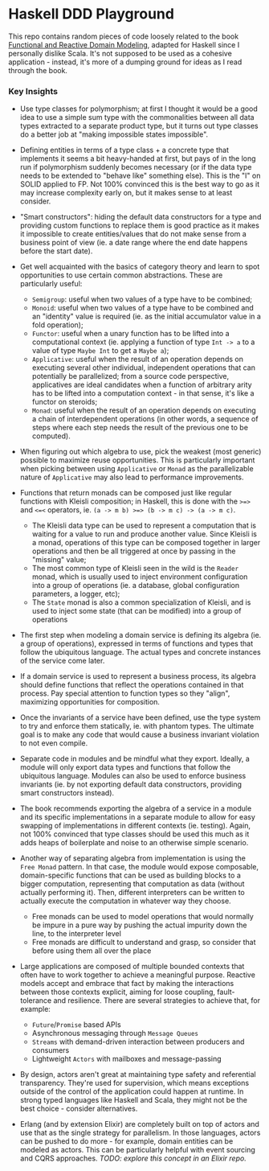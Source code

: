 # Haskell DDD Playground

This repo contains random pieces of code loosely related to the book [Functional and Reactive Domain Modeling](https://www.manning.com/books/functional-and-reactive-domain-modeling), adapted for Haskell since I personally dislike Scala. It's not supposed to be used as a cohesive application - instead, it's more of a dumping ground for ideas as I read through the book.

### Key Insights

- Use type classes for polymorphism; at first I thought it would be a good idea to use a simple sum type with the commonalities between all data types extracted to a separate product type, but it turns out type classes do a better job at "making impossible states impossible".

- Defining entities in terms of a type class + a concrete type that implements it seems a bit heavy-handed at first, but pays of in the long run if polymorphism suddenly becomes necessary (or if the data type needs to be extended to "behave like" something else). This is the "I" on SOLID applied to FP. Not 100% convinced this is the best way to go as it may increase complexity early on, but it makes sense to at least consider.

- "Smart constructors": hiding the default data constructors for a type and providing custom functions to replace them is good practice as it makes it impossible to create entities/values that do not make sense from a business point of view (ie. a date range where the end date happens before the start date).

- Get well acquainted with the basics of category theory and learn to spot opportunities to use certain common abstractions. These are particularly useful:
  - `Semigroup`: useful when two values of a type have to be combined;
  - `Monoid`: useful when two values of a type have to be combined and an "identity" value is required (ie. as the initial accumulator value in a fold operation);
  - `Functor`: useful when a unary function has to be lifted into a computational context (ie. applying a function of type `Int -> a` to a value of type `Maybe Int` to get a `Maybe a`);
  - `Applicative`: useful when the result of an operation depends on executing several other individual, independent operations that can potentially be parallelized; from a source code perspective, applicatives are ideal candidates when a function of arbitrary arity has to be lifted into a computation context - in that sense, it's like a functor on steroids;
  - `Monad`: useful when the result of an operation depends on executing a chain of interdependent operations (in other words, a sequence of steps where each step needs the result of the previous one to be computed).

- When figuring out which algebra to use, pick the weakest (most generic) possible to maximize reuse opportunities. This is particularly important when picking between using `Applicative` or `Monad` as the parallelizable nature of `Applicative` may also lead to performance improvements.

- Functions that return monads can be composed just like regular functions with Kleisli composition; in Haskell, this is done with the `>=>` and `<=<` operators, ie. `(a -> m b) >=> (b -> m c) -> (a -> m c)`.
  - The Kleisli data type can be used to represent a computation that is waiting for a value to run and produce another value. Since Kleisli is a monad, operations of this type can be composed together in larger operations and then be all triggered at once by passing in the "missing" value;
  - The most common type of Kleisli seen in the wild is the `Reader` monad, which is usually used to inject environment configuration into a group of operations (ie. a database, global configuration parameters, a logger, etc);
  - The `State` monad is also a common specialization of Kleisli, and is used to inject some state (that can be modified) into a group of operations

- The first step when modeling a domain service is defining its algebra (ie. a group of operations), expressed in terms of functions and types that follow the ubiquitous language. The actual types and concrete instances of the service come later.

- If a domain service is used to represent a business process, its algebra should define functions that reflect the operations contained in that process. Pay special attention to function types so they "align", maximizing opportunities for composition.

- Once the invariants of a service have been defined, use the type system to try and enforce them statically, ie. with phantom types. The ultimate goal is to make any code that would cause a business invariant violation to not even compile.

- Separate code in modules and be mindful what they export. Ideally, a module will only export data types and functions that follow the ubiquitous language. Modules can also be used to enforce business invariants (ie. by not exporting default data constructors, providing smart constructors instead).

- The book recommends exporting the algebra of a service in a module and its specific implementations in a separate module to allow for easy swapping of implementations in different contexts (ie. testing). Again, not 100% convinced that type classes should be used this much as it adds heaps of boilerplate and noise to an otherwise simple scenario.

- Another way of separating algebra from implementation is using the `Free Monad` pattern. In that case, the module would expose composable, domain-specific functions that can be used as building blocks to a bigger computation, representing that computation as data (without actually performing it). Then, different interpreters can be written to actually execute the computation in whatever way they choose.
  - Free monads can be used to model operations that would normally be impure in a pure way by pushing the actual impurity down the line, to the interpreter level
  - Free monads are difficult to understand and grasp, so consider that before using them all over the place

- Large applications are composed of multiple bounded contexts that often have to work together to achieve a meaningful purpose. Reactive models accept and embrace that fact by making the interactions between those contexts explicit, aiming for loose coupling, fault-tolerance and resilience. There are several strategies to achieve that, for example:
  - `Future`/`Promise` based APIs
  - Asynchronous messaging through `Message Queues`
  - `Streams` with demand-driven interaction between producers and consumers
  - Lightweight `Actors` with mailboxes and message-passing

- By design, actors aren't great at maintaining type safety and referential transparency. They're used for supervision, which means exceptions outside of the control of the application could happen at runtime. In strong typed languages like Haskell and Scala, they might not be the best choice - consider alternatives.

- Erlang (and by extension Elixir) are completely built on top of actors and use that as the single strategy for parallelism. In those languages, actors can be pushed to do more - for example, domain entities can be modeled as actors. This can be particularly helpful with event sourcing and CQRS approaches. _TODO: explore this concept in an Elixir repo._
